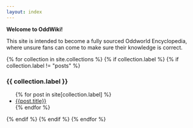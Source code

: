 ```yaml
---
layout: index
---
```


**Welcome to OddWiki!**

This site is intended to become a fully sourced Oddworld Encyclopedia, where
unsure fans can come to make sure their knowledge is correct.

<div id="cats">
{% for collection in site.collections %}
{% if collection.label %}
{% if collection.label != "posts" %}
<div class="category">
<h3>{{ collection.label }}</h3>
<ul>
{% for post in site[collection.label] %}
<li><a href="{{post.url}}">{{post.title}}</a></li>
{% endfor %}
</ul>
</div>
{% endif %}
{% endif %}
{% endfor %}
</div>
